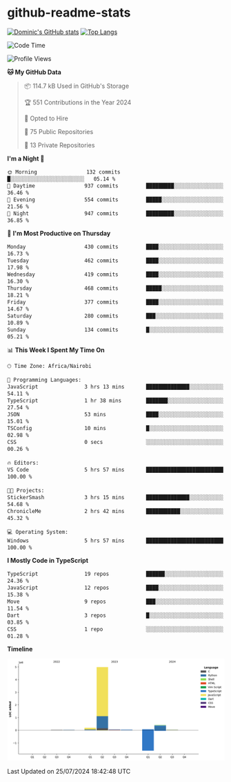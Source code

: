 # github-readme-stats
[![Dominic's GitHub stats](https://github-readme-stats.vercel.app/api?username=Domengo&show_icons=true)](https://github.com/anuraghazra/github-readme-stats)
[![Top Langs](https://github-readme-stats.vercel.app/api/top-langs/?username=Domengo&show_icons=true)](https://github.com/Domengo/github-readme-stats)

<!--START_SECTION:waka-->
![Code Time](http://img.shields.io/badge/Code%20Time-779%20hrs%2018%20mins-blue)

![Profile Views](http://img.shields.io/badge/Profile%20Views-0-blue)

**🐱 My GitHub Data** 

> 📦 114.7 kB Used in GitHub's Storage 
 > 
> 🏆 551 Contributions in the Year 2024
 > 
> 💼 Opted to Hire
 > 
> 📜 75 Public Repositories 
 > 
> 🔑 13 Private Repositories 
 > 
**I'm a Night 🦉** 

```text
🌞 Morning                132 commits         █░░░░░░░░░░░░░░░░░░░░░░░░   05.14 % 
🌆 Daytime                937 commits         █████████░░░░░░░░░░░░░░░░   36.46 % 
🌃 Evening                554 commits         █████░░░░░░░░░░░░░░░░░░░░   21.56 % 
🌙 Night                  947 commits         █████████░░░░░░░░░░░░░░░░   36.85 % 
```
📅 **I'm Most Productive on Thursday** 

```text
Monday                   430 commits         ████░░░░░░░░░░░░░░░░░░░░░   16.73 % 
Tuesday                  462 commits         ████░░░░░░░░░░░░░░░░░░░░░   17.98 % 
Wednesday                419 commits         ████░░░░░░░░░░░░░░░░░░░░░   16.30 % 
Thursday                 468 commits         █████░░░░░░░░░░░░░░░░░░░░   18.21 % 
Friday                   377 commits         ████░░░░░░░░░░░░░░░░░░░░░   14.67 % 
Saturday                 280 commits         ███░░░░░░░░░░░░░░░░░░░░░░   10.89 % 
Sunday                   134 commits         █░░░░░░░░░░░░░░░░░░░░░░░░   05.21 % 
```


📊 **This Week I Spent My Time On** 

```text
🕑︎ Time Zone: Africa/Nairobi

💬 Programming Languages: 
JavaScript               3 hrs 13 mins       ██████████████░░░░░░░░░░░   54.11 % 
TypeScript               1 hr 38 mins        ███████░░░░░░░░░░░░░░░░░░   27.54 % 
JSON                     53 mins             ████░░░░░░░░░░░░░░░░░░░░░   15.01 % 
TSConfig                 10 mins             █░░░░░░░░░░░░░░░░░░░░░░░░   02.98 % 
CSS                      0 secs              ░░░░░░░░░░░░░░░░░░░░░░░░░   00.26 % 

🔥 Editors: 
VS Code                  5 hrs 57 mins       █████████████████████████   100.00 % 

🐱‍💻 Projects: 
StickerSmash             3 hrs 15 mins       ██████████████░░░░░░░░░░░   54.68 % 
ChronicleMe              2 hrs 42 mins       ███████████░░░░░░░░░░░░░░   45.32 % 

💻 Operating System: 
Windows                  5 hrs 57 mins       █████████████████████████   100.00 % 
```

**I Mostly Code in TypeScript** 

```text
TypeScript               19 repos            ██████░░░░░░░░░░░░░░░░░░░   24.36 % 
JavaScript               12 repos            ████░░░░░░░░░░░░░░░░░░░░░   15.38 % 
Move                     9 repos             ███░░░░░░░░░░░░░░░░░░░░░░   11.54 % 
Dart                     3 repos             █░░░░░░░░░░░░░░░░░░░░░░░░   03.85 % 
CSS                      1 repo              ░░░░░░░░░░░░░░░░░░░░░░░░░   01.28 % 
```



**Timeline**

![Lines of Code chart](https://raw.githubusercontent.com/Domengo/Domengo/main/assets/bar_graph.png)


 Last Updated on 25/07/2024 18:42:48 UTC
<!--END_SECTION:waka-->


